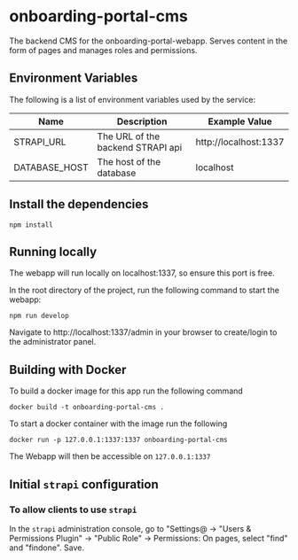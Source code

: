 # onboarding-portal-cms
The backend CMS for the onboarding-portal-webapp. Serves content in the form of pages and manages roles and permissions.

## Environment Variables

The following is a list of environment variables used by the service:

Name                    | Description                                        | Example Value
----------------------- | -------------------------------------------------- | -----------------------------------------------
STRAPI_URL              | The URL of the backend STRAPI api                  | http://localhost:1337
DATABASE_HOST           | The host of the database                           | localhost

## Install the dependencies

  `npm install`

## Running locally

The webapp will run locally on localhost:1337, so ensure this port is free.

In the root directory of the project, run the following command to start the webapp:
```
npm run develop
```
Navigate to http://localhost:1337/admin in your browser to create/login to the administrator panel.

## Building with Docker

To build a docker image for this app run the following command
```
docker build -t onboarding-portal-cms .
```
To start a docker container with the image run the following
```
docker run -p 127.0.0.1:1337:1337 onboarding-portal-cms
```

The Webapp will then be accessible on `127.0.0.1:1337`

## Initial `strapi` configuration

### To allow clients to use `strapi`

In the `strapi` administration console, go to "Settings@ -> "Users & Permissions Plugin" -> "Public Role" -> Permissions: On pages, select "find" and "findone". Save.
